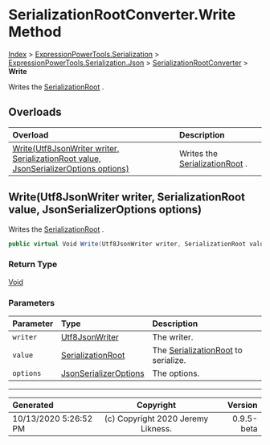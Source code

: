 ﻿# SerializationRootConverter.Write Method

[Index](../index.md) > [ExpressionPowerTools.Serialization](ExpressionPowerTools.Serialization.a.md) > [ExpressionPowerTools.Serialization.Json](ExpressionPowerTools.Serialization.Json.n.md) > [SerializationRootConverter](ExpressionPowerTools.Serialization.Json.SerializationRootConverter.cs.md) > **Write**

Writes the [SerializationRoot](ExpressionPowerTools.Serialization.Serializers.SerializationRoot.cs.md) .

## Overloads

| Overload | Description |
| :-- | :-- |
| [Write(Utf8JsonWriter writer, SerializationRoot value, JsonSerializerOptions options)](#writeutf8jsonwriter-writer-serializationroot-value-jsonserializeroptions-options) | Writes the [SerializationRoot](ExpressionPowerTools.Serialization.Serializers.SerializationRoot.cs.md) . |
## Write(Utf8JsonWriter writer, SerializationRoot value, JsonSerializerOptions options)

Writes the [SerializationRoot](ExpressionPowerTools.Serialization.Serializers.SerializationRoot.cs.md) .

```csharp
public virtual Void Write(Utf8JsonWriter writer, SerializationRoot value, JsonSerializerOptions options)
```

### Return Type

 [Void](https://docs.microsoft.com/dotnet/api/system.void) 

### Parameters

| Parameter | Type | Description |
| :-- | :-- | :-- |
| `writer` | [Utf8JsonWriter](https://docs.microsoft.com/dotnet/api/system.text.json.utf8jsonwriter) | The writer. |
| `value` | [SerializationRoot](ExpressionPowerTools.Serialization.Serializers.SerializationRoot.cs.md) | The [SerializationRoot](ExpressionPowerTools.Serialization.Serializers.SerializationRoot.cs.md) to serialize. |
| `options` | [JsonSerializerOptions](https://docs.microsoft.com/dotnet/api/system.text.json.jsonserializeroptions) | The options. |



---

| Generated | Copyright | Version |
| :-- | :-: | --: |
| 10/13/2020 5:26:52 PM | (c) Copyright 2020 Jeremy Likness. | 0.9.5-beta |
